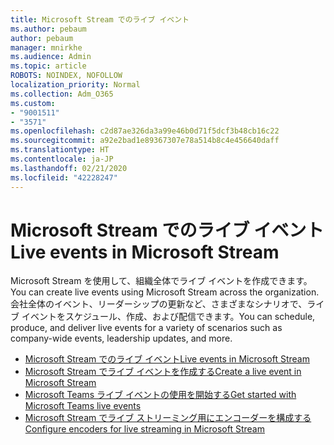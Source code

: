 ```yaml
---
title: Microsoft Stream でのライブ イベント
ms.author: pebaum
author: pebaum
manager: mnirkhe
ms.audience: Admin
ms.topic: article
ROBOTS: NOINDEX, NOFOLLOW
localization_priority: Normal
ms.collection: Adm_O365
ms.custom:
- "9001511"
- "3571"
ms.openlocfilehash: c2d87ae326da3a99e46b0d71f5dcf3b48cb16c22
ms.sourcegitcommit: a92e2bad1e89367307e78a514b8c4e456640daff
ms.translationtype: HT
ms.contentlocale: ja-JP
ms.lasthandoff: 02/21/2020
ms.locfileid: "42228247"
---
```

# <a name="live-events-in-microsoft-stream"></a><span data-ttu-id="099bf-102">Microsoft Stream でのライブ イベント</span><span class="sxs-lookup"><span data-stu-id="099bf-102">Live events in Microsoft Stream</span></span>

<span data-ttu-id="099bf-103">Microsoft Stream を使用して、組織全体でライブ イベントを作成できます。</span><span class="sxs-lookup"><span data-stu-id="099bf-103">You can create live events using Microsoft Stream across the organization.</span></span> <span data-ttu-id="099bf-104">会社全体のイベント、リーダーシップの更新など、さまざまなシナリオで、ライブ イベントをスケジュール、作成、および配信できます。</span><span class="sxs-lookup"><span data-stu-id="099bf-104">You can schedule, produce, and deliver live events for a variety of scenarios such as company-wide events, leadership updates, and more.</span></span>

- [<span data-ttu-id="099bf-105">Microsoft Stream でのライブ イベント</span><span class="sxs-lookup"><span data-stu-id="099bf-105">Live events in Microsoft Stream</span></span>](https://docs.microsoft.com/stream/live-event-overview)
- [<span data-ttu-id="099bf-106">Microsoft Stream でライブ イベントを作成する</span><span class="sxs-lookup"><span data-stu-id="099bf-106">Create a live event in Microsoft Stream</span></span>](https://docs.microsoft.com/stream/live-create-event)
- [<span data-ttu-id="099bf-107">Microsoft Teams ライブ イベントの使用を開始する</span><span class="sxs-lookup"><span data-stu-id="099bf-107">Get started with Microsoft Teams live events</span></span>](https://support.office.com/article/get-started-with-microsoft-teams-live-events-d077fec2-a058-483e-9ab5-1494afda578a)
- [<span data-ttu-id="099bf-108">Microsoft Stream でライブ ストリーミング用にエンコーダーを構成する</span><span class="sxs-lookup"><span data-stu-id="099bf-108">Configure encoders for live streaming in Microsoft Stream</span></span>](https://docs.microsoft.com/stream/live-encoder-setup)
